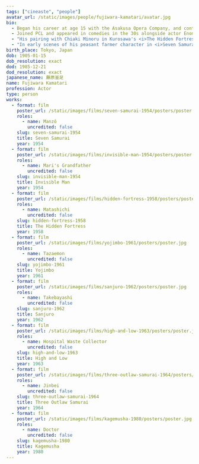 ```yaml
---
tags: ["cineaste", "people"]
avatar_url: /static/images/people/fujiwara-kamatari/avatar.jpg
bio:
  - Began his career at age 15 with the Asakusa Opera Company, and continued to perform until the Great Kanto Earthquake, after which he transitioned to acting.
  - Joined PCL and appeared in comedies in the 30s alongside actor Enomoto Ken'ichi. Became an exclusive contract actor when PCL became Toho.
  - "His pairing with Chiaki Minoru in Kurosawa's <i>The Hidden Fortress</i> (1958) is often cited as an inspiration for R2-D2 and C-3PO in George Lucas' <i>Star Wars</i> (1977)."
  - "In early scenes of his peasant farmer character in <i>Seven Samurai</i> (1954), Fujiwara played it much more humorously than Kurosawa directed him, leading to disagreements. Later Kurosawa reviewed the film and observed Fujiwara's transformation into a more serious character as the story progressed. He realized that it was more effective because of the actor's decision and offered an apology."
birth_place: Tokyo, Japan
dob: 1905-01-15
dob_resolution: exact
dod: 1985-12-21
dod_resolution: exact
japanese_name: 藤原釜足
name: Fujiwara Kamatari
profession: Actor
type: person
works:
  - format: film
    poster_url: /static/images/films/seven-samurai-1954/posters/poster.jpg
    roles:
      - name: Manzô
        uncredited: false
    slug: seven-samurai-1954
    title: Seven Samurai
    year: 1954
  - format: film
    poster_url: /static/images/films/invisible-man-1954/posters/poster.jpg
    roles:
      - name: Mari's Grandfather
        uncredited: false
    slug: invisible-man-1954
    title: Invisible Man
    year: 1954
  - format: film
    poster_url: /static/images/films/hidden-fortress-1958/posters/poster.jpg
    roles:
      - name: Matashichi
        uncredited: false
    slug: hidden-fortress-1958
    title: The Hidden Fortress
    year: 1958
  - format: film
    poster_url: /static/images/films/yojimbo-1961/posters/poster.jpg
    roles:
      - name: Tazaemon
        uncredited: false
    slug: yojimbo-1961
    title: Yojimbo
    year: 1961
  - format: film
    poster_url: /static/images/films/sanjuro-1962/posters/poster.jpg
    roles:
      - name: Takebayashi
        uncredited: false
    slug: sanjuro-1962
    title: Sanjuro
    year: 1962
  - format: film
    poster_url: /static/images/films/high-and-low-1963/posters/poster.jpg
    roles:
      - name: Hospital Waste Collector
        uncredited: false
    slug: high-and-low-1963
    title: High and Low
    year: 1963
  - format: film
    poster_url: /static/images/films/three-outlaw-samurai-1964/posters/poster.jpg
    roles:
      - name: Jinbei
        uncredited: false
    slug: three-outlaw-samurai-1964
    title: Three Outlaw Samurai
    year: 1964
  - format: film
    poster_url: /static/images/films/kagemusha-1980/posters/poster.jpg
    roles:
      - name: Doctor
        uncredited: false
    slug: kagemusha-1980
    title: Kagemusha
    year: 1980
---
```

